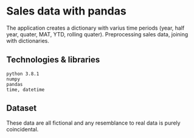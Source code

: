 # Sales data with pandas
The application creates a dictionary with varius time periods (year, half year, quater, MAT, YTD, rolling quater). Preprocessing sales data, joining with dictionaries.

## Technologies & libraries

    python 3.8.1
    numpy
    pandas
    time, datetime

## Dataset 
    
 These data are all fictional and any resemblance to real data is purely coincidental. 
